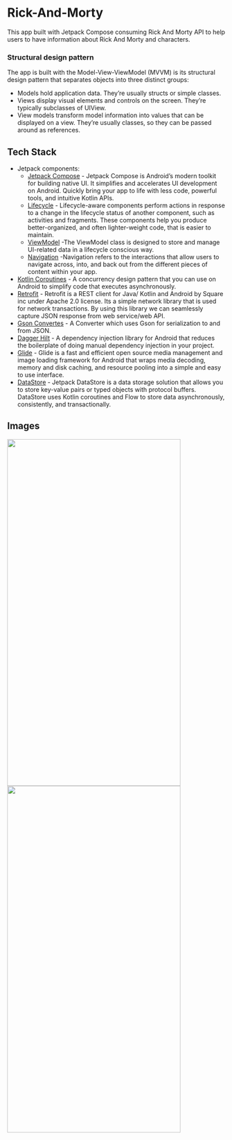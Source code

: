 # Rick-And-Morty

This app built with Jetpack Compose consuming Rick And Morty API to help users to have information about Rick And Morty and characters.

### Structural design pattern
The app is built with the Model-View-ViewModel (MVVM) is its structural design pattern that separates objects into three distinct groups:
- Models hold application data. They’re usually structs or simple classes.
- Views display visual elements and controls on the screen. They’re typically subclasses of UIView.
- View models transform model information into values that can be displayed on a view. They’re usually classes, so they can be passed around as references.

## Tech Stack
- Jetpack components:
    - [Jetpack Compose](https://developer.android.com/jetpack/compose) - Jetpack Compose is Android’s modern toolkit for building native UI. It simplifies and accelerates UI development on Android. Quickly bring your app to life with less code, powerful tools, and intuitive Kotlin APIs.
    - [Lifecycle](https://developer.android.com/topic/libraries/architecture/lifecycle) - Lifecycle-aware components perform actions in response to a change in the lifecycle status of another component, such as activities and fragments. These components help you produce better-organized, and often lighter-weight code, that is easier to maintain.
    - [ViewModel](https://developer.android.com/topic/libraries/architecture/viewmodel) -The ViewModel class is designed to store and manage UI-related data in a lifecycle conscious way.
    - [Navigation](https://developer.android.com/guide/navigation) -Navigation refers to the interactions that allow users to navigate across, into, and back out from the different pieces of content within your app. 
- [Kotlin Coroutines](https://developer.android.com/kotlin/coroutines) - A concurrency design pattern that you can use on Android to simplify code that executes asynchronously.
- [Retrofit](https://square.github.io/retrofit) -  Retrofit is a REST client for Java/ Kotlin and Android by Square inc under Apache 2.0 license. Its a simple network library that is used for network transactions. By using this library we can seamlessly capture JSON response from web service/web API.
- [Gson Convertes](https://github.com/square/retrofit/tree/master/retrofit-converters/gson) - A Converter which uses Gson for serialization to and from JSON.
- [Dagger Hilt](https://developer.android.com/training/dependency-injection/hilt-android) - A dependency injection library for Android that reduces the boilerplate of doing manual dependency injection in your project.
- [Glide](https://github.com/bumptech/glide) -  Glide is a fast and efficient open source media management and image loading framework for Android that wraps media decoding, memory and disk caching, and resource pooling into a simple and easy to use interface.
- [DataStore](https://developer.android.com/topic/libraries/architecture/datastore) -  Jetpack DataStore is a data storage solution that allows you to store key-value pairs or typed objects with protocol buffers. DataStore uses Kotlin coroutines and Flow to store data asynchronously, consistently, and transactionally.

## Images
<img src="https://user-images.githubusercontent.com/70036852/233961248-1042404f-be31-4336-b404-bb00db5ca8e4.png" width="400" height="800">
<img src="https://user-images.githubusercontent.com/70036852/233961255-414529a9-0581-4000-a17d-f0102b541f2c.png" width="400" height="800">

